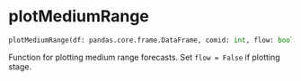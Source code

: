 # plotMediumRange
```python
plotMediumRange(df: pandas.core.frame.DataFrame, comid: int, flow: bool = True)
```

Function for plotting medium range forecasts. Set `flow = False` if plotting stage.